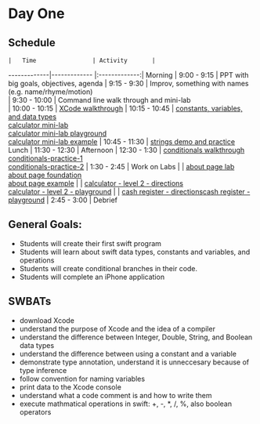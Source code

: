 # Day One

## Schedule
 	|	Time        		| Activity       |
   -------------|-------------       |:-------------:|
    Morning	    |   9:00 - 9:15      | PPT with big goals, objectives, agenda
		            |   9:15 - 9:30    	 | Improv, something with names (e.g. name/rhyme/motion)	     
 		            |   9:30 - 10:00 	   | Command line walk through and mini-lab      
 		            |   10:00 - 10:15	   | [XCode walkthrough](https://github.com/upperlinecode/intro-to-swift/blob/master/day-1/xcode-setup.md)
 		            |   10:15 - 10:45	   | [constants, variables, and data types](https://github.com/upperlinecode/intro-to-swift/blob/master/day-1/intro-constants-variables.md)<br>[calculator mini-lab](https://github.com/upperlinecode/intro-to-swift/blob/master/day-1/lab-calculator.md)<br>[calculator mini-lab playground](https://github.com/upperlinecode/intro-to-swift/tree/master/day-1/CalculatorLab.playground)<br>[calculator mini-lab example](https://github.com/upperlinecode/intro-to-swift/tree/master/day-1/CalculatorLabExample.playground)
	                    |  	10:45 - 11:30	   | [strings demo and practice](https://github.com/upperlinecode/intro-to-swift/blob/master/day-1/intro-string-methods.md)
Lunch 		            |   11:30 - 12:30      |
Afternoon                   |   12:30 - 1:30       | [conditionals walkthrough](https://github.com/upperlinecode/intro-to-swift/blob/master/day-1/conditionals-intro.md)<br>[conditionals-practice-1](https://github.com/upperlinecode/intro-to-swift/tree/master/day-1/ConditionalsPractice1.playground)<br>[conditionals-practice-2](https://github.com/upperlinecode/intro-to-swift/tree/master/day-1/ConditionalsPractice2.playground)
		            |   1:30 - 2:45        | Work on Labs
		            |                      | [about page lab](https://github.com/upperlinecode/intro-to-swift/blob/master/day-1/about-page-lab.md)<br>[about page foundation](https://github.com/upperlinecode/intro-to-swift/tree/master/day-1/AboutPage)<br>[about page example](https://github.com/upperlinecode/intro-to-swift/tree/master/day-1/AboutPageExample)
		            |                      | [calculator - level 2 - directions](https://github.com/upperlinecode/intro-to-swift/blob/master/day-1/calculator-level-2.md)<br>[calculator - level 2 - playground](https://github.com/upperlinecode/intro-to-swift/tree/master/day-1/CalculatorLevelTwo.playground)
		            |                      | [cash register - directions]()[cash register - playground](https://github.com/upperlinecode/intro-to-swift/tree/master/day-1/CashRegister.playground)
		            |   2:45 - 3:00        | Debrief





## General Goals: 
- Students will create their first swift program
- Students will learn about swift data types, constants and variables, and operations
- Students will create conditional branches in their code.
- Students will complete an iPhone application


## SWBATs
- download Xcode
- understand the purpose of Xcode and the idea of a compiler
- understand the difference between Integer, Double, String, and Boolean data types 
- understand the difference between using a constant and a variable
- demonstrate type annotation, understand it is unneccesary because of type inference
- follow convention for naming variables
- print data to the Xcode console
- understand what a code comment is and how to write them
- execute mathmatical operations in swift: +, -, *, /, %, also boolean operators

